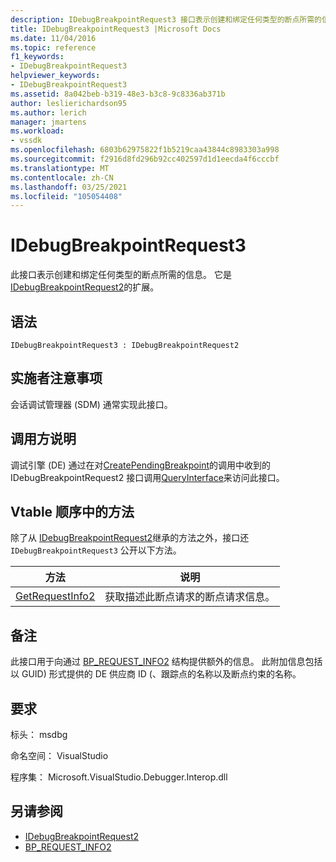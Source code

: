 ```yaml
---
description: IDebugBreakpointRequest3 接口表示创建和绑定任何类型的断点所需的信息。
title: IDebugBreakpointRequest3 |Microsoft Docs
ms.date: 11/04/2016
ms.topic: reference
f1_keywords:
- IDebugBreakpointRequest3
helpviewer_keywords:
- IDebugBreakpointRequest3
ms.assetid: 8a042beb-b319-48e3-b3c8-9c8336ab371b
author: leslierichardson95
ms.author: lerich
manager: jmartens
ms.workload:
- vssdk
ms.openlocfilehash: 6803b62975822f1b5219caa43844c8983303a998
ms.sourcegitcommit: f2916d8fd296b92cc402597d1d1eecda4f6cccbf
ms.translationtype: MT
ms.contentlocale: zh-CN
ms.lasthandoff: 03/25/2021
ms.locfileid: "105054408"
---
```

# <a name="idebugbreakpointrequest3"></a>IDebugBreakpointRequest3
此接口表示创建和绑定任何类型的断点所需的信息。 它是 [IDebugBreakpointRequest2](../../../extensibility/debugger/reference/idebugbreakpointrequest2.md)的扩展。

## <a name="syntax"></a>语法

```
IDebugBreakpointRequest3 : IDebugBreakpointRequest2
```

## <a name="notes-for-implementers"></a>实施者注意事项
 会话调试管理器 (SDM) 通常实现此接口。

## <a name="notes-for-callers"></a>调用方说明
 调试引擎 (DE) 通过在对[CreatePendingBreakpoint](../../../extensibility/debugger/reference/idebugengine2-creatependingbreakpoint.md)的调用中收到的 IDebugBreakpointRequest2 接口调用[QueryInterface](/cpp/atl/queryinterface)来访问此接口。

## <a name="methods-in-vtable-order"></a>Vtable 顺序中的方法
 除了从 [IDebugBreakpointRequest2](../../../extensibility/debugger/reference/idebugbreakpointrequest2.md)继承的方法之外，接口还 `IDebugBreakpointRequest3` 公开以下方法。

|方法|说明|
|------------|-----------------|
|[GetRequestInfo2](../../../extensibility/debugger/reference/idebugbreakpointrequest3-getrequestinfo2.md)|获取描述此断点请求的断点请求信息。|

## <a name="remarks"></a>备注
 此接口用于向通过 [BP_REQUEST_INFO2](../../../extensibility/debugger/reference/bp-request-info2.md) 结构提供额外的信息。 此附加信息包括以 GUID) 形式提供的 DE 供应商 ID (、跟踪点的名称以及断点约束的名称。

## <a name="requirements"></a>要求
 标头： msdbg

 命名空间： VisualStudio

 程序集： Microsoft.VisualStudio.Debugger.Interop.dll

## <a name="see-also"></a>另请参阅
- [IDebugBreakpointRequest2](../../../extensibility/debugger/reference/idebugbreakpointrequest2.md)
- [BP_REQUEST_INFO2](../../../extensibility/debugger/reference/bp-request-info2.md)
